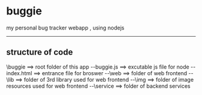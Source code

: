 buggie
======

my personal bug tracker webapp , using nodejs

-------------------
structure of code
-------------------
\buggie			==> root folder of this app
--buggie.js 	==> excutable js file for node
--index.html 	==> entrance file for broswer
--\web 			==> folder of web frontend
  --\lib		==> folder of 3rd library used for web frontend
  --\img 		==> folder of image resources used for web frontend
--\service		==> folder of backend services